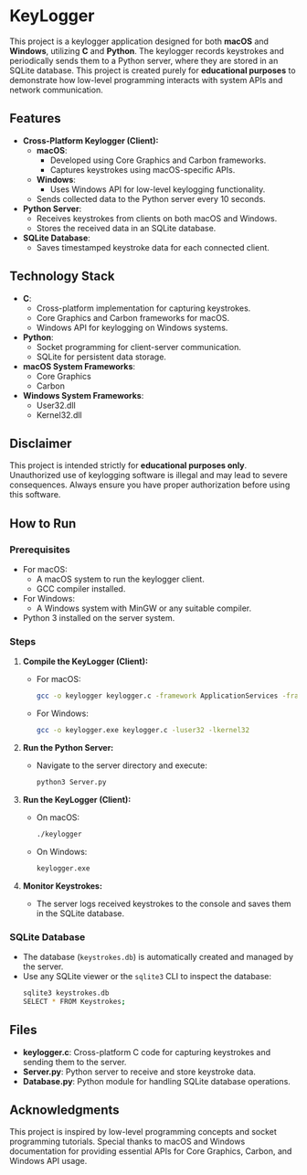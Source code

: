 # KeyLogger

This project is a keylogger application designed for both **macOS** and **Windows**, utilizing **C** and **Python**. The keylogger records keystrokes and periodically sends them to a Python server, where they are stored in an SQLite database. This project is created purely for **educational purposes** to demonstrate how low-level programming interacts with system APIs and network communication.

## Features
- **Cross-Platform Keylogger (Client):**
  - **macOS**:
    - Developed using Core Graphics and Carbon frameworks.
    - Captures keystrokes using macOS-specific APIs.
  - **Windows**:
    - Uses Windows API for low-level keylogging functionality.
  - Sends collected data to the Python server every 10 seconds.
- **Python Server**:
  - Receives keystrokes from clients on both macOS and Windows.
  - Stores the received data in an SQLite database.
- **SQLite Database**:
  - Saves timestamped keystroke data for each connected client.

## Technology Stack
- **C**:
  - Cross-platform implementation for capturing keystrokes.
  - Core Graphics and Carbon frameworks for macOS.
  - Windows API for keylogging on Windows systems.
- **Python**:
  - Socket programming for client-server communication.
  - SQLite for persistent data storage.
- **macOS System Frameworks**:
  - Core Graphics
  - Carbon
- **Windows System Frameworks**:
  - User32.dll
  - Kernel32.dll

## Disclaimer
This project is intended strictly for **educational purposes only**. Unauthorized use of keylogging software is illegal and may lead to severe consequences. Always ensure you have proper authorization before using this software.

## How to Run
### Prerequisites
- For macOS:
  - A macOS system to run the keylogger client.
  - GCC compiler installed.
- For Windows:
  - A Windows system with MinGW or any suitable compiler.
- Python 3 installed on the server system.

### Steps
1. **Compile the KeyLogger (Client):**
   - For macOS:
     ```bash
     gcc -o keylogger keylogger.c -framework ApplicationServices -framework Carbon -framework CoreServices
     ```
   - For Windows:
     ```bash
     gcc -o keylogger.exe keylogger.c -luser32 -lkernel32
     ```

2. **Run the Python Server:**
   - Navigate to the server directory and execute:
     ```bash
     python3 Server.py
     ```

3. **Run the KeyLogger (Client):**
   - On macOS:
     ```bash
     ./keylogger
     ```
   - On Windows:
     ```bash
     keylogger.exe
     ```

4. **Monitor Keystrokes:**
   - The server logs received keystrokes to the console and saves them in the SQLite database.

### SQLite Database
- The database (`keystrokes.db`) is automatically created and managed by the server.
- Use any SQLite viewer or the `sqlite3` CLI to inspect the database:
  ```bash
  sqlite3 keystrokes.db
  SELECT * FROM Keystrokes;
  ```

## Files
- **keylogger.c**: Cross-platform C code for capturing keystrokes and sending them to the server.
- **Server.py**: Python server to receive and store keystroke data.
- **Database.py**: Python module for handling SQLite database operations.

## Acknowledgments
This project is inspired by low-level programming concepts and socket programming tutorials. Special thanks to macOS and Windows documentation for providing essential APIs for Core Graphics, Carbon, and Windows API usage.

